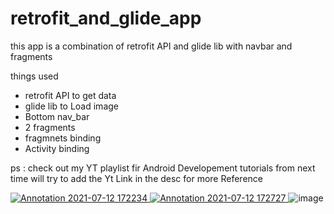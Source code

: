 # retrofit_and_glide_app
this app is a combination of retrofit API and glide lib with navbar and fragments

things used 
- retrofit API to get data 
- glide lib to Load image
- Bottom nav_bar 
- 2 fragments
- fragmnets binding 
- Activity binding 

ps :  check out my YT playlist fir Android Developement tutorials
from next time will try to add the Yt Link in the desc for more Reference

[
![Annotation 2021-07-12 172234](https://user-images.githubusercontent.com/58788722/125286319-509c6580-e339-11eb-966e-69568b914ddb.png)
![Annotation 2021-07-12 172727](https://user-images.githubusercontent.com/58788722/125286327-52662900-e339-11eb-8868-bed24e4a2d0b.png)
](url)
![image](https://user-images.githubusercontent.com/58788722/126034975-42affb63-1786-44fa-8f21-fc1fc56f0a1f.png)
